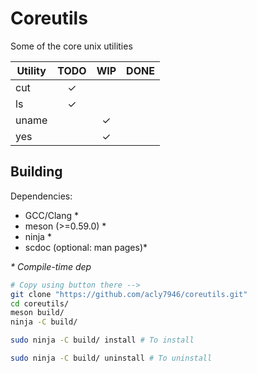 # Coreutils
Some of the core unix utilities

| Utility |  TODO   |   WIP   |  DONE   |
| ------- | :-----: | :-----: | :-----: |
| cut     | &check; |         |         |
| ls      | &check; |         |         |
| uname   |         | &check; |         |
| yes     |         | &check; |         |

## Building

Dependencies:
* GCC/Clang \*
* meson (>=0.59.0) \*
* ninja \*
* scdoc (optional: man pages)\*

_\* Compile-time dep_

``` sh
# Copy using button there -->
git clone "https://github.com/acly7946/coreutils.git"
cd coreutils/
meson build/
ninja -C build/
```
``` sh
sudo ninja -C build/ install # To install
```
``` sh
sudo ninja -C build/ uninstall # To uninstall
```
